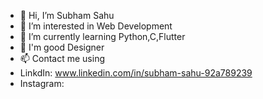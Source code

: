 - 👋 Hi, I’m Subham Sahu
- 👀 I’m interested in Web Development
- 🌱 I’m currently learning Python,C,Flutter
- 💞️ I'm good Designer
- 📫 Contact me using
-    LinkdIn: www.linkedin.com/in/subham-sahu-92a789239
-    Instagram: 

<!---
SubhamSahu76/SubhamSahu76 is a ✨ special ✨ repository because its `README.md` (this file) appears on your GitHub profile.
You can click the Preview link to take a look at your changes.
--->
